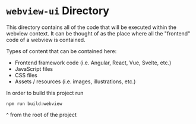 # `webview-ui` Directory

This directory contains all of the code that will be executed within the webview context. It can be thought of as the place where all the "frontend" code of a webview is contained.

Types of content that can be contained here:

- Frontend framework code (i.e. Angular, React, Vue, Svelte, etc.)
- JavaScript files
- CSS files
- Assets / resources (i.e. images, illustrations, etc.)

In order to build this project run 
```
npm run build:webview
```

^ from the root of the project
